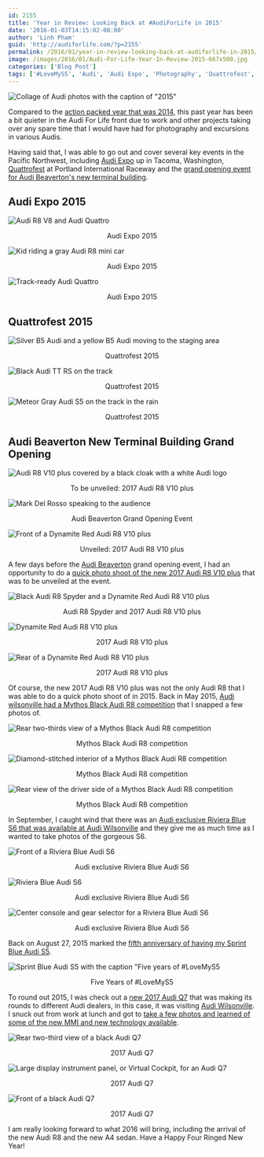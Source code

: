 ```yaml
---
id: 2155
title: 'Year in Review: Looking Back at #AudiForLife in 2015'
date: '2016-01-03T14:15:02-08:00'
author: 'Linh Pham'
guid: 'http://audiforlife.com/?p=2155'
permalink: /2016/01/year-in-review-looking-back-at-audiforlife-in-2015/
image: /images/2016/01/Audi-For-Life-Year-In-Review-2015-667x500.jpg
categories: ['Blog Post']
tags: ['#LoveMyS5', 'Audi', 'Audi Expo', 'Photography', 'Quattrofest', 'Year In Review']
---
```


![Collage of Audi photos with the caption of "2015"](/images/2016/01/Audi-For-Life-Year-In-Review-2015.jpg)

Compared to the [action packed year that was 2014](/2015/01/year-in-review-looking-back-at-audiforlife-in-2014/), this past year has been a bit quieter in the Audi For Life front due to work and other projects taking over any spare time that I would have had for photography and excursions in various Audis.

Having said that, I was able to go out and cover several key events in the Pacific Northwest, including [Audi Expo](/2015/07/in-photos-audi-expo-2015/) up in Tacoma, Washington, [Quattrofest](/2015/11/in-photos-quattrofest-2015/) at Portland International Raceway and the [grand opening event for Audi Beaverton's new terminal building](/2015/09/audi-beaverton-grand-opening-event-from-behind-the-lens/).

## Audi Expo 2015

![Audi R8 V8 and Audi Quattro](/images/2015/07/D8E_9280_Large.jpg)
<center>Audi Expo 2015</center>

![Kid riding a gray Audi R8 mini car](/images/2015/07/D8E_9153_Large.jpg)
<center>Audi Expo 2015</center>

![Track-ready Audi Quattro](/images/2015/07/D8E_9180_Large.jpg)
<center>Audi Expo 2015</center>

## Quattrofest 2015

![Silver B5 Audi and a yellow B5 Audi moving to the staging area](/images/2015/11/D8E_0416_Large.jpg)
<center>Quattrofest 2015</center>

![Black Audi TT RS on the track](/images/2015/11/D8E_0614_Large.jpg)
<center>Quattrofest 2015</center>

![Meteor Gray Audi S5 on the track in the rain](/images/2015/11/D8E_1390_Large.jpg)
<center>Quattrofest 2015</center>

## Audi Beaverton New Terminal Building Grand Opening

![Audi R8 V10 plus covered by a black cloak with a white Audi logo](/images/2015/09/D8E_0201_Large.jpg)
<center>To be unveiled: 2017 Audi R8 V10 plus</center>

![Mark Del Rosso speaking to the audience](/images/2015/09/D8E_0239_Large.jpg)
<center>Audi Beaverton Grand Opening Event</center>

![Front of a Dynamite Red Audi R8 V10 plus](/images/2015/09/D8E_0273_Large.jpg)
<center>Unveiled: 2017 Audi R8 V10 plus</center>

A few days before the [Audi Beaverton](http://www.audibeaverton.com/) grand opening event, I had an opportunity to do a [quick photo shoot of the new 2017 Audi R8 V10 plus](/2015/09/in-photos-dynamite-red-2017-audi-r8-v10-plus/) that was to be unveiled at the event.

![Black Audi R8 Spyder and a Dynamite Red Audi R8 V10 plus](/images/2015/09/D8E_0118_Large.jpg)
<center>Audi R8 Spyder and 2017 Audi R8 V10 plus</center>

![Dynamite Red Audi R8 V10 plus](/images/2015/09/D8E_0119_Large.jpg)
<center>2017 Audi R8 V10 plus</center>

![Rear of a Dynamite Red Audi R8 V10 plus](/images/2015/09/D8E_0129_Large.jpg)
<center>2017 Audi R8 V10 plus</center>

Of course, the new 2017 Audi R8 V10 plus was not the only Audi R8 that I was able to do a quick photo shoot of in 2015. Back in May 2015, [Audi wilsonville had a Mythos Black Audi R8 competition](/2015/05/in-photos-mythos-black-audi-r8-competition-at-audi-wilsonville/) that I snapped a few photos of.

![Rear two-thirds view of a Mythos Black Audi R8 competition](/images/2015/05/D8E_9035_Large.jpg)
<center>Mythos Black Audi R8 competition</center>

![Diamond-stitched interior of a Mythos Black Audi R8 competition](/images/2015/05/D8E_9018_Large.jpg)
<center>Mythos Black Audi R8 competition</center>

![Rear view of the driver side of a Mythos Black Audi R8 competition](/images/2015/05/D8E_9032-3_Large.jpg)
<center>Mythos Black Audi R8 competition</center>

In September, I caught wind that there was an [Audi exclusive Riviera Blue S6 that was available at Audi Wilsonville](/2015/09/in-photos-exclusive-riviera-blue-audi-s6/) and they give me as much time as I wanted to take photos of the gorgeous S6.

![Front of a Riviera Blue Audi S6](/images/2015/09/D8E_0057_Large.jpg)
<center>Audi exclusive Riviera Blue Audi S6</center>

![Riviera Blue Audi S6](/images/2015/09/D8E_0061_Large.jpg)
<center>Audi exclusive Riviera Blue Audi S6</center>

![Center console and gear selector for a Riviera Blue Audi S6](/images/2015/09/D8E_0043_Large.jpg)
<center>Audi exclusive Riviera Blue Audi S6</center>

Back on August 27, 2015 marked the [fifth anniversary of having my Sprint Blue Audi S5](/2015/08/five-years-of-lovemys5/).

![Sprint Blue Audi S5 with the caption "Five years of #LoveMyS5](/images/2015/08/Five-Years-of-LoveMyS5.jpg)
<center>Five Years of #LoveMyS5</center>

To round out 2015, I was check out a [new 2017 Audi Q7](https://www.audiusa.com/models/audi-q7) that was making its rounds to different Audi dealers, in this case, it was visiting [Audi Wilsonville](http://www.audiwilsonville.com/). I snuck out from work at lunch and got to [take a few photos and learned of some of the new MMI and new technology available](/2015/12/in-photos-and-quick-impressions-the-new-2017-audi-q7/).

![Rear two-third view of a black Audi Q7](/images/2015/12/20151222-121802-006_Large.jpg)
<center>2017 Audi Q7</center>

![Large display instrument panel, or Virtual Cockpit, for an Audi Q7](/images/2015/12/20151222-122325-022_Large.jpg)
<center>2017 Audi Q7</center>

![Front of a black Audi Q7](/images/2015/12/20151222-121725-003_Large.jpg)
<center>2017 Audi Q7</center>

I am really looking forward to what 2016 will bring, including the arrival of the new Audi R8 and the new A4 sedan. Have a Happy Four Ringed New Year!
